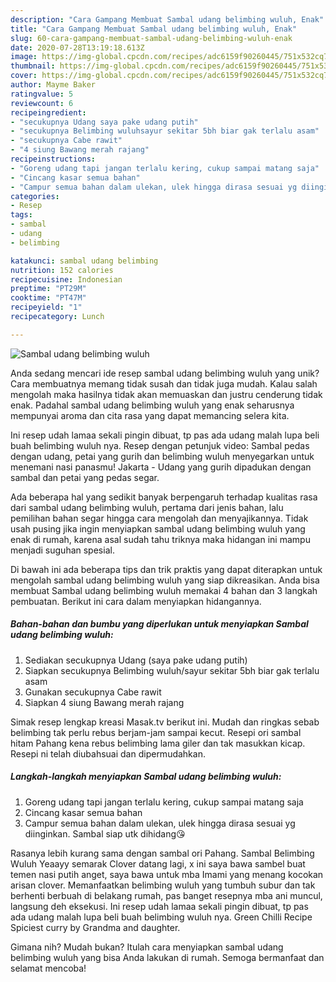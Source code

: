 ```yaml
---
description: "Cara Gampang Membuat Sambal udang belimbing wuluh, Enak"
title: "Cara Gampang Membuat Sambal udang belimbing wuluh, Enak"
slug: 60-cara-gampang-membuat-sambal-udang-belimbing-wuluh-enak
date: 2020-07-28T13:19:18.613Z
image: https://img-global.cpcdn.com/recipes/adc6159f90260445/751x532cq70/sambal-udang-belimbing-wuluh-foto-resep-utama.jpg
thumbnail: https://img-global.cpcdn.com/recipes/adc6159f90260445/751x532cq70/sambal-udang-belimbing-wuluh-foto-resep-utama.jpg
cover: https://img-global.cpcdn.com/recipes/adc6159f90260445/751x532cq70/sambal-udang-belimbing-wuluh-foto-resep-utama.jpg
author: Mayme Baker
ratingvalue: 5
reviewcount: 6
recipeingredient:
- "secukupnya Udang saya pake udang putih"
- "secukupnya Belimbing wuluhsayur sekitar 5bh biar gak terlalu asam"
- "secukupnya Cabe rawit"
- "4 siung Bawang merah rajang"
recipeinstructions:
- "Goreng udang tapi jangan terlalu kering, cukup sampai matang saja"
- "Cincang kasar semua bahan"
- "Campur semua bahan dalam ulekan, ulek hingga dirasa sesuai yg diinginkan. Sambal siap utk dihidang😘"
categories:
- Resep
tags:
- sambal
- udang
- belimbing

katakunci: sambal udang belimbing 
nutrition: 152 calories
recipecuisine: Indonesian
preptime: "PT29M"
cooktime: "PT47M"
recipeyield: "1"
recipecategory: Lunch

---
```



![Sambal udang belimbing wuluh](https://img-global.cpcdn.com/recipes/adc6159f90260445/751x532cq70/sambal-udang-belimbing-wuluh-foto-resep-utama.jpg)

Anda sedang mencari ide resep sambal udang belimbing wuluh yang unik? Cara membuatnya memang tidak susah dan tidak juga mudah. Kalau salah mengolah maka hasilnya tidak akan memuaskan dan justru cenderung tidak enak. Padahal sambal udang belimbing wuluh yang enak seharusnya mempunyai aroma dan cita rasa yang dapat memancing selera kita.

Ini resep udah lamaa sekali pingin dibuat, tp pas ada udang malah lupa beli buah belimbing wuluh nya. Resep dengan petunjuk video: Sambal pedas dengan udang, petai yang gurih dan belimbing wuluh menyegarkan untuk menemani nasi panasmu! Jakarta - Udang yang gurih dipadukan dengan sambal dan petai yang pedas segar.

Ada beberapa hal yang sedikit banyak berpengaruh terhadap kualitas rasa dari sambal udang belimbing wuluh, pertama dari jenis bahan, lalu pemilihan bahan segar hingga cara mengolah dan menyajikannya. Tidak usah pusing jika ingin menyiapkan sambal udang belimbing wuluh yang enak di rumah, karena asal sudah tahu triknya maka hidangan ini mampu menjadi suguhan spesial.


Di bawah ini ada beberapa tips dan trik praktis yang dapat diterapkan untuk mengolah sambal udang belimbing wuluh yang siap dikreasikan. Anda bisa membuat Sambal udang belimbing wuluh memakai 4 bahan dan 3 langkah pembuatan. Berikut ini cara dalam menyiapkan hidangannya.

<!--inarticleads1-->

##### Bahan-bahan dan bumbu yang diperlukan untuk menyiapkan Sambal udang belimbing wuluh:

1. Sediakan secukupnya Udang (saya pake udang putih)
1. Siapkan secukupnya Belimbing wuluh/sayur sekitar 5bh biar gak terlalu asam
1. Gunakan secukupnya Cabe rawit
1. Siapkan 4 siung Bawang merah rajang


Simak resep lengkap kreasi Masak.tv berikut ini. Mudah dan ringkas sebab belimbing tak perlu rebus berjam-jam sampai kecut. Resepi ori sambal hitam Pahang kena rebus belimbing lama giler dan tak masukkan kicap. Resepi ni telah diubahsuai dan dipermudahkan. 

<!--inarticleads2-->

##### Langkah-langkah menyiapkan Sambal udang belimbing wuluh:

1. Goreng udang tapi jangan terlalu kering, cukup sampai matang saja
1. Cincang kasar semua bahan
1. Campur semua bahan dalam ulekan, ulek hingga dirasa sesuai yg diinginkan. Sambal siap utk dihidang😘


Rasanya lebih kurang sama dengan sambal ori Pahang. Sambal Belimbing Wuluh Yeaayy semarak Clover datang lagi, x ini saya bawa sambel buat temen nasi putih anget, saya bawa untuk mba Imami yang menang kocokan arisan clover. Memanfaatkan belimbing wuluh yang tumbuh subur dan tak berhenti berbuah di belakang rumah, pas banget resepnya mba ani muncul, langsung deh eksekusi. Ini resep udah lamaa sekali pingin dibuat, tp pas ada udang malah lupa beli buah belimbing wuluh nya. Green Chilli Recipe Spiciest curry by Grandma and daughter. 

Gimana nih? Mudah bukan? Itulah cara menyiapkan sambal udang belimbing wuluh yang bisa Anda lakukan di rumah. Semoga bermanfaat dan selamat mencoba!
